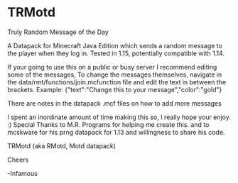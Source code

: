# TRMotd
Truly Random Message of the Day

A Datapack for Minecraft Java Edition
which sends a random message to the player when they log in.
Tested in 1.15, potentially compatible with 1.14.

If your going to use this on a public or busy server I recommend editing some of the messages,
To change the messages themselves, 
navigate in the data/rmt/functions/join.mcfunction file and edit the text in between the brackets.
Example:
{"text":"Change this to your message","color":"gold"}

There are notes in the datapack .mcf files on how to add more messages


I spent an inordinate amount of time making this so, I really hope your enjoy. :)
Special Thanks to M.R. Programs for helping me create this.
and to mcskware for his prng datapack for 1.13 and willingness to share his code.

TRMotd (aka RMotd, Motd datapack)

Cheers 

-Infamous 
